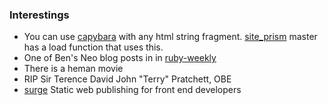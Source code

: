 ### Interestings

* You can use [capybara](https://robots.thoughtbot.com/use-capybara-on-any-html-fragment-or-page) with any html string fragment.  [site_prism](https://github.com/natritmeyer/site_prism/blob/master/lib/site_prism/page.rb#L11) master has a load function that uses this.
* One of Ben's Neo blog posts in in [ruby-weekly](http://rubyweekly.com/issues/237)
* There is a heman movie
* RIP Sir Terence David John "Terry" Pratchett, OBE
* [surge](http://surge.sh/) Static web publishing for front end developers
